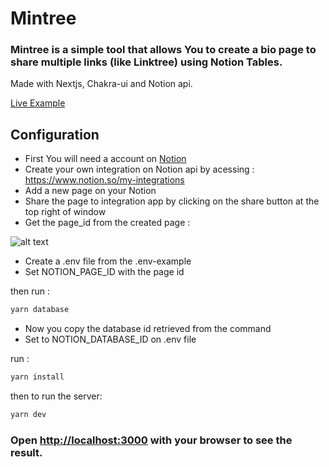 # Mintree

### Mintree is a simple tool that allows You to create a bio page to share multiple links (like Linktree) using Notion Tables. 
Made with Nextjs, Chakra-ui and Notion api.

[Live Example](https://mintreeapp.vercel.app/)

## Configuration
- First You will need a account on [Notion](https://www.notion.so/)
- Create your own integration on Notion api by acessing : https://www.notion.so/my-integrations
- Add a new page on your Notion
- Share the page to integration app by clicking on the share button at the top right of window
- Get the page_id from the created page :

![alt text](https://i.ibb.co/C2kCR8X/url-id-example.png)

- Create a .env file from the .env-example
- Set NOTION_PAGE_ID with the page id

then run :
```bash
yarn database
```

- Now you copy the database id retrieved from the command
- Set to NOTION_DATABASE_ID on .env file

run :
```bash
yarn install
```
then to run the server:
```bash
yarn dev
```

### Open [http://localhost:3000](http://localhost:3000) with your browser to see the result.
